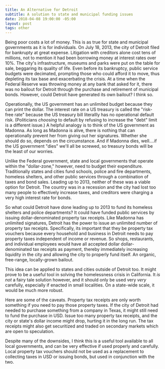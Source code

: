```yaml
---
title: An Alternative for Detroit
subtitle: A solution to state and municipal funding issues
date: 2018-04-08 19:00:00 -05:00
layout: post
tags: other
---
```


Being poor costs a lot of money. This is as true for state and municipal governments as it is for individuals. On July 18, 2013, the city of Detroit filed for bankrupty at great expense. Litigation with creditors alone cost tens of millions, not to mention it had been borrowing money at interest rates over 10%. The city's infrastructure, museums and parks were put on the table for sale, beggaring its quality of life. Even before its bankruptcy, public service budgets were decimated, prompting those who could afford it to move, thus depleting its tax base and exacerbating the crisis. At a time when the Federal Reserve was throwing money at any bank that asked for it, there was no bailout for Detroit through the purchase and retirement of municipal bonds. However, could Detroit have generated its own bailout? I think so.

Operationally, the US government has an unlimited budget because they can print the dollar. The interest rate on a US treasury is called the "risk-free rate" because the US treasury bill literallly has no operational default risk. (Politicians *choosing* to default by refusing to increase the "debt" limit is a different issue.) A helpful analogy is to think of the US government as Madonna. As long as Madonna is alive, there is nothing that can operationally prevent her from giving out her signatures. Whether she should do so, depends on the circumstance. And if Madonna dies, well....if the US government "dies" we'll all be screwed, so treasury bonds will be the least of our worries.

Unlike the Federal government, state and local governments that operate within the "dollar-zone," however, need to budget their expenditure. Traditionally states and cities fund schools, police and fire departments, homeless shelters, and other public services through a combination of taxes and bond sales. Leading up to 2013, neither of these was a viable option for Detroit. The country was in a recession and the city had lost too many people to effectively increase taxes, and creditors were charging a very high interest rate for bonds.

So what could Detroit have done leading up to 2013 to fund its homeless shelters and police departments? It could have funded public services by issuing dollar-denominated property tax receipts. Like Madonna has unlimited signatures, Detroit has the power to issue an unlimited number of property tax receipts. Specifically, its important that they be property tax vouchers because every household and business in Detroit needs to pay property taxes independent of income or revenue. So shops, restaurants, and individual employees would have all accepted dollar dollar-denominated tax receipts as payment, thereby immediately increasing liquidity in the city and allowing the city to properly fund itself. An organic, free-range, locally-grown bailout.

This idea can be applied to states and cities outside of Detroit too. It might prove to be a useful tool in solving the homelessness crisis in California. It *is not* a fairy tale solution however, and it should only be used very *very* carefully, especially if enacted in small localities. On a state-wide scale, it would be much more robust.

Here are some of the caveats. Property tax receipts are only worth something if you need to pay those property taxes. If the city of Detroit had needed to purchase something from a company in Texas, it might still need to fund the purchase in USD. Issue too many property tax receipts, and the city or state's dollar income might drop, hurting it in the long run. The tax receipts might also get securitized and traded on secondary markets which are open to speculation.

Despite many of the downsides, I think this is a useful tool available to all local governments, and can be very effective if used properly and carefully. Local property tax vouchers should not be used as a replacement to collecting taxes in USD or issuing bonds, but used in conjunction with the two.
